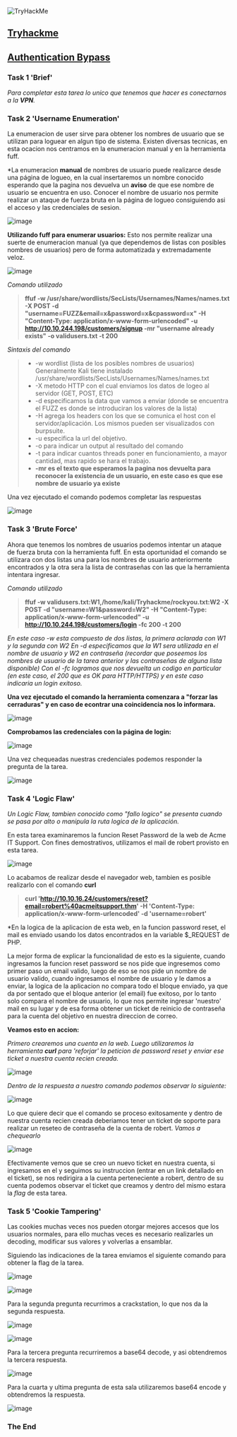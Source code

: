 <img src="https://tryhackme-badges.s3.amazonaws.com/Skr34t.png" alt="TryHackMe">

## [Tryhackme](https://tryhackme.com) 


## [Authentication Bypass](https://tryhackme.com/room/authenticationbypass)


### Task 1 'Brief'

*Para completar esta tarea lo unico que tenemos que hacer es conectarnos a la **VPN**.* 

### Task 2 'Username Enumeration'

La enumeracion de user sirve para obtener los nombres de usuario que se utilizan para loguear en algun tipo de sistema.
Existen diversas tecnicas, en esta ocacion nos centramos en la enumeracion manual y en la herramienta fuff.

*La enumeracion **manual** de nombres de usuario puede realizarce desde una página de logueo, en la cual insertaremos un nombre conocido esperando
que la pagina nos devuelva un **aviso** de que ese nombre de usuario se encuentra en uso. Conocer el nombre de usuario nos permite realizar un ataque de fuerza bruta en la página de logueo consiguiendo asi el acceso y las credenciales de sesion.

![image](https://user-images.githubusercontent.com/92405961/217763558-9a7cbc62-93b5-4b57-91eb-f444ee741b85.png)

**Utilizando fuff para enumerar usuarios:**
Esto nos permite realizar una suerte de enumeracion manual (ya que dependemos de listas con posibles nombres de usuarios) pero de forma automatizada y extremadamente veloz. 

![image](https://user-images.githubusercontent.com/92405961/217765551-5cb88aa8-c482-4f61-862f-ac1ea17f3b58.png)

*Comando utilizado*

> **ffuf -w /usr/share/wordlists/SecLists/Usernames/Names/names.txt -X POST -d "username=FUZZ&email=x&password=x&cpassword=x" -H "Content-Type: application/x-www-form-urlencoded" -u http://10.10.244.198/customers/signup -mr "username already exists" -o validusers.txt -t 200**


*Sintaxis del comando*

> - -w wordlist (lista de los posibles nombres de usuarios) Generalmente Kali tiene instalado /usr/share/wordlists/SecLists/Usernames/Names/names.txt
> - -X metodo HTTP con el cual enviamos los datos de logeo al servidor (GET, POST, ETC)
> - -d especificamos la data que vamos a enviar (donde se encuentra el FUZZ es donde se introduciran los valores de la lista)
> - -H agrega los headers con los que se comunica el host con el servidor/aplicación. Los mismos pueden ser visualizados con burpsuite.
> - -u especifica la url del objetivo.
> - -o para indicar un output al resultado del comando
> - -t para indicar cuantos threads poner en funcionamiento, a mayor cantidad, mas rapido se hara el trabajo.
> - **-mr es el texto que esperamos la pagina nos devuelta para reconocer la existencia de un usuario, en este caso es que ese nombre de usuario ya existe**


Una vez ejecutado el comando podemos completar las respuestas

![image](https://user-images.githubusercontent.com/92405961/217765821-4952a138-231d-41c8-8b3c-a1642d20092e.png)


### Task 3 'Brute Force'

Ahora que tenemos los nombres de usuarios podemos intentar un ataque de fuerza bruta con la herramienta fuff.
En esta oportunidad el comando se utilizara con dos listas una para los nombres de usuario anteriormente encontrados y la otra sera la lista
de contraseñas con las que la herramienta intentara ingresar.

*Comando utilizado*

> **ffuf -w validusers.txt:W1,/home/kali/Tryhackme/rockyou.txt:W2 -X POST -d "username=W1&password=W2" -H "Content-Type: application/x-www-form-urlencoded" -u http://10.10.244.198/customers/login -fc 200 -t 200**

*En este caso -w esta compuesto de dos listas, la primera aclarada con W1 y la segunda con W2
En -d especificamos que la W1 sera utilizada en el nombre de usuario y W2 en contraseña (recordar que poseemos los nombres de usuario de la tarea anterior y las contraseñas de alguna lista disponible)
Con el -fc logramos que nos devuelta un codigo en particular (en este caso, el 200 que es OK para HTTP/HTTPS) y en este caso indicaria un login exitoso.*

**Una vez ejecutado el comando la herramienta comenzara a "forzar las cerraduras" y en caso de econtrar una coincidencia nos lo informara.**

![image](https://user-images.githubusercontent.com/92405961/217768638-86bb6828-bf65-4e80-8fa1-fec17390b80e.png)

**Comprobamos las credenciales con la página de login:**

![image](https://user-images.githubusercontent.com/92405961/217768950-9e8e701b-59c3-4bf6-9230-9d0d3ce2b2d9.png)

Una vez chequeadas nuestras credenciales podemos responder la pregunta de la tarea.

![image](https://user-images.githubusercontent.com/92405961/218029624-4c339c75-2d5f-4d1e-9804-a3ef86b6c960.png)


### Task 4 'Logic Flaw'

*Un Logic Flaw, tambien conocido como "fallo logico" se presenta cuando se pasa por alto o manipula la ruta logica de la aplicación.*

En esta tarea examinaremos la funcion Reset Password de la web de Acme IT Support. Con fines demostrativos, utilizamos el mail de robert provisto en esta tarea.

![image](https://user-images.githubusercontent.com/92405961/218020447-1f7aaef4-7af1-4505-ae91-4d2c07e00f26.png)

Lo acabamos de realizar desde el navegador web, tambien es posible realizarlo con el comando **curl**

> **curl 'http://10.10.16.24/customers/reset?email=robert%40acmeitsupport.thm' -H 'Content-Type: application/x-www-form-urlencoded' -d 'username=robert'**

*En la logica de la aplicacion de esta web, en la funcion password reset, el mail es enviado usando los datos encontrados en la variable $_REQUEST de PHP.

La mejor forma de explicar la funcionalidad de esto es la siguiente, cuando ingresamos la funcion reset password se nos pide que ingresemos como primer paso un email valido, luego de eso se nos pide un nombre de usuario valido, cuando ingresamos el nombre de usuario y le damos a enviar, la logica de la aplicacion no compara todo el bloque enviado, ya que da por sentado que el bloque anterior (el email) fue exitoso, por lo tanto solo compara el nombre de usuario, lo que nos permite ingresar 'nuestro' mail en su lugar y de esa forma obtener un ticket de reinicio de contraseña para la cuenta del objetivo en nuestra direccion de correo.

**Veamos esto en accion:**

*Primero crearemos una cuenta en la web.
Luego utilizaremos la herramienta **curl** para 'reforjar' la peticion de password reset y enviar ese ticket a nuestra cuenta recien creada.*

![image](https://user-images.githubusercontent.com/92405961/218025526-15599695-61db-4b77-9019-de1733d090e0.png)

*Dentro de la respuesta a nuestro comando podemos observar lo siguiente:*

![image](https://user-images.githubusercontent.com/92405961/218025717-bf07da43-3d09-4b53-a4ff-16f20ac2cda4.png)


Lo que quiere decir que el comando se proceso exitosamente y dentro de nuestra cuenta recien creada deberiamos tener un ticket de soporte para realizar un reseteo de contraseña de la cuenta de robert. *Vamos a chequearlo*

![image](https://user-images.githubusercontent.com/92405961/218025972-b448b847-61a0-4abb-942a-7592d3399256.png)

Efectivamente vemos que se creo un nuevo ticket en nuestra cuenta, si ingresamos en el y seguimos su instruccion (entrar en un link detallado en el ticket), se nos redirigira a la cuenta perteneciente a robert, dentro de su cuenta podemos observar el ticket que creamos y dentro del mismo estara la *flag* de esta tarea.

### Task 5 'Cookie Tampering'

Las cookies muchas veces nos pueden otorgar mejores accesos que los usuarios normales, para ello muchas veces es necesario realizarles un decoding, modificar sus valores y volverlas a ensamblar.

Siguiendo las indicaciones de la tarea enviamos el siguiente comando para obtener la flag de la tarea.

![image](https://user-images.githubusercontent.com/92405961/218028009-cbf96def-4a71-47a9-aaff-44c8b137b702.png)

![image](https://user-images.githubusercontent.com/92405961/218028103-0708a0f9-6837-4a9e-a4b8-07271171a407.png)

Para la segunda pregunta recurrimos a crackstation, lo que nos da la segunda respuesta.

![image](https://user-images.githubusercontent.com/92405961/218028365-649af6a1-5502-422c-bd0a-68e0d11b36f7.png)

![image](https://user-images.githubusercontent.com/92405961/218028402-ccd85bb9-cf5c-45c6-95ca-7d3c954ce8bd.png)

Para la tercera pregunta recurriremos a base64 decode, y asi obtendremos la tercera respuesta.

![image](https://user-images.githubusercontent.com/92405961/218028674-fc664f8c-32b1-477c-a38d-8ecd2a477656.png)


Para la cuarta y ultima pregunta de esta sala utilizaremos base64 encode y obtendremos la respuesta.

![image](https://user-images.githubusercontent.com/92405961/218029027-fe13e611-1fae-4f95-8a5f-723f27a8fc52.png)


### The End
